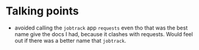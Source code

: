 # Talking points

- avoided calling the `jobtrack` app `requests` even tho that was the best name give the docs I had, because it clashes with requests.  Would feel out if there was a better name that `jobtrack`.

